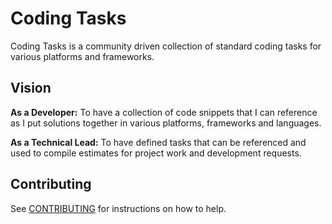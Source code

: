 # Coding Tasks

Coding Tasks is a community driven collection of standard coding tasks for various platforms and frameworks.

## Vision

**As a Developer:** To have a collection of code snippets that I can reference as I put solutions together in various 
platforms, frameworks and languages.

**As a Technical Lead:** To have defined tasks that can be referenced and used to compile estimates for project work and 
development requests.

## Contributing

See [CONTRIBUTING](/CONTRIBUTING.md) for instructions on how to help.
